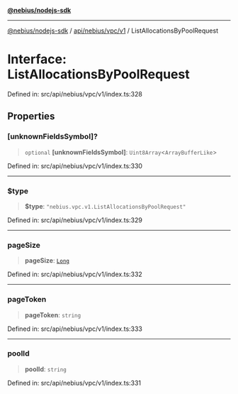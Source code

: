 [**@nebius/nodejs-sdk**](../../../../../README.md)

---

[@nebius/nodejs-sdk](../../../../../README.md) / [api/nebius/vpc/v1](../README.md) / ListAllocationsByPoolRequest

# Interface: ListAllocationsByPoolRequest

Defined in: src/api/nebius/vpc/v1/index.ts:328

## Properties

### \[unknownFieldsSymbol\]?

> `optional` **\[unknownFieldsSymbol\]**: `Uint8Array`\<`ArrayBufferLike`\>

Defined in: src/api/nebius/vpc/v1/index.ts:330

---

### $type

> **$type**: `"nebius.vpc.v1.ListAllocationsByPoolRequest"`

Defined in: src/api/nebius/vpc/v1/index.ts:329

---

### pageSize

> **pageSize**: [`Long`](../../../../../runtime/protos/core/classes/Long.md)

Defined in: src/api/nebius/vpc/v1/index.ts:332

---

### pageToken

> **pageToken**: `string`

Defined in: src/api/nebius/vpc/v1/index.ts:333

---

### poolId

> **poolId**: `string`

Defined in: src/api/nebius/vpc/v1/index.ts:331
